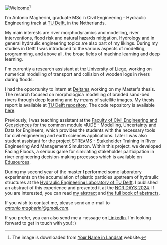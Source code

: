 ![Welcome](https://github.com/user-attachments/assets/e53a9f0a-3144-4e2d-a3c2-466f0cfa2614)[^1]

I’m Antonio Magherini, graduate MSc in Civil Engineering - Hydraulic Engineering track at [TU Delft](https://www.tudelft.nl/en/), in the Netherlands.

My main interests are river morphodynamics and modelling, river interventions, flood risk and natural hazards mitigation. Hydrology and in general hydraulic engineering topics are also part of my likings.
During my studies in Delft I was introduced to the various aspects of modelling, programming, and above all, the broad fields of machine learning and deep learning. 

I'm currently a research assistant at the [University of Liege](https://www.uliege.be/cms/c_8699436/en/uliege), working on numerical modelling of transport and collision of wooden logs in rivers during floods. 

I had the opportunity to intern at [Deltares](https://www.deltares.nl/) working on my Master's thesis. The resarch focused on morphological modelling of braided sand-bed rivers through deep learning and by means of satellite images. My thesis report is available at [TU Delft repository](https://repository.tudelft.nl/record/uuid:38ea0798-dd3d-4be2-b937-b80621957348). The code repository is available [here](https://github.com/antoniomagherini/jamunet-morpho-braided).

Previously, I was teaching assistant at the [Faculty of Civil Engineering and Geosciences](https://www.tudelft.nl/en/ceg) for the common module MUDE - Modelling, Uncertainty and Data for Engineers, which provides the students with the necessary tools for civil engineering and earth sciences applications. Later I was also student assistant for the project STREAMS - Stakeholder Training in River Engineering And Management Simulation. Within this project, we developed Facing Floods, a serious game for simulating stakeholder participation in river engineering decision-making processes which is available on [Edusources](https://edusources.nl/materials/5ba408f1-5384-4569-b7f7-67319363a30e/facing-floods-a-stakeholder-river-management-game).

During my second year of the master I performed some laboratory experiments on the accumulation of plastic particles upstream of hydraulic structures at the [Hydraulic Engineering Laboratory of TU Delft](https://www.tudelft.nl/citg/over-faculteit/afdelingen/hydraulic-engineering/sections/hydraulic-engineering-laboratory). I published an abstract of this experience and presented it at the [NCR DAYS 2024](https://ncr-web.org/). If you are interested, you can read [my abstract](https://research.tudelft.nl/en/publications/accumulation-of-floating-particles-at-hydraulic-structures) and [the full book of abstracts](https://kbase.ncr-web.org/outputs/ncr-days-2024-book-of-abstracts/).

If you wish to contact me, please send an e-mail to *antonio.magherini@gmail.com*.

If you prefer, you can also send me a message on [LinkedIn](https://www.linkedin.com/in/antonio-magherini-4349b2229?utm_source=share&utm_campaign=share_via&utm_content=profile&utm_medium=android_app).
I'm looking forward to get in touch with you! :) 

[^1]: The image is downloaded from [Your Name in Landsat](https://landsat.gsfc.nasa.gov/apps/YourNameInLandsat-main/) website.

<!---
antoniomagherini99/antoniomagherini99 is a ✨ special ✨ repository because its `README.md` (this file) appears on your GitHub profile.
You can click the Preview link to take a look at your changes.
--->
